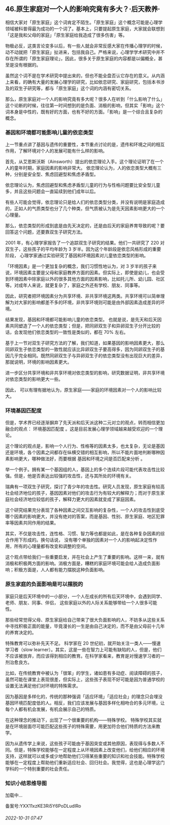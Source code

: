 ## 46.原生家庭对一个人的影响究竟有多大？·后天教养·
相信大家对「原生家庭」这个词肯定不陌生。「原生家庭」这个概念可能是心理学领域被科普得最为成功的一个词了。基本上，只要提起原生家庭，大家就会联想到「这是我和父母的家庭」「原生家庭给我造成了很多伤害」等。



物极必反，这类言论变多以后，有一些人就会非常反感大家在传播心理学的时候，动不动就把「原生家庭」扯进来，包括我自己。严格来说，心理学学术研究中并不存在所谓的「原生家庭理论」，因此，很多关于原生家庭的内容都是以偏概全，甚至是没有根据的。



虽然这个词不是在学术研究中提出来的，但也不能全盘否认它存在的意义。从内涵上来看，的确有大量的发展心理学的研究，比如依恋研究、家庭研究，包括本书涉及的双生子研究等，都与「原生家庭」这个词的内涵有密切关系。



那么，原生家庭对一个人的影响究竟有多大呢？很多人在听到「什么影响了什么」这个论断的时候，往往第一时间想到的是负面、消极的影响，但其实「影响」这个词本身是中性的，既有好的方面，也有不好的方面。「影响」是一个综合且复杂的概念。



### 基因和环境都可能影响儿童的依恋类型


上一节重点讲了基因与遗传的重要性，本节重点讨论的是，遗传和环境之间的相互作用，了解环境对个人的发展可能有什么样的影响。



首先，从艾恩斯沃斯（Ainsworth）提出的依恋理论入手。这个理论证明了在一个人的童年时期，家庭因素的影响非常大。
 依恋理论认为，人的依恋类型大概有三种，分别是安全型、焦虑回避型和焦虑矛盾型。



依恋理论认为，焦虑回避型和焦虑矛盾型儿童的行为与性格问题要比安全型儿童多，并且这些问题会一直延续到他们成年以后。



有些人可能会觉得，依恋理论只是给人们的依恋类型分类，并没有说明是家庭造成的，正如人的气质类型也分了几个种类，但气质被认为是先天因素影响更大的一个心理量。



那么，依恋类型的形成到底是由先天决定的，还是由后天的家庭养育导致的呢？要回答这个问题，还要靠双生子研究方法。



2001 年，有心理学家报告了一个追踪双生子研究的结果。他们一共研究了 220 对双生子，这些孩子的平均年龄为 3 岁半。因为这个年龄段是依恋风格形成的重要阶段，
 心理学家通过实验研究了基因和环境因素对儿童依恋类型的影响。
 



「环境因素」是一个更加复杂的概念，我们习惯性地认为，对 3 岁半的孩子来说，环境因素主要是父母和家庭教养方面的因素。但实际上，即使是幼儿，也会受到环境因素中除家庭以外的很多其他方面的因素影响，比如托儿所、幼儿园、社区等。对成年人来说，就更复杂了，家庭之外还有学校、朋友、同事等。



因此，研究者把环境因素分为共享环境、非共享环境这两类。共享环境可以简单理解为对大家的影响都差不多的环境，非共享环境则可能是由外部因素造成差异的环境。



结果发现，基因和环境都可能影响儿童的依恋类型。
 也就是说，是先天和后天因素共同塑造了一个人的依恋类型；但是，把同卵双生子和异卵双生子分开比较的话，会发现他们依恋类型的一致性是类似的，都在 70% 左右。



基于上一节对双生子研究方法的了解，我们知道，如果基因的影响因素更大，那么同卵双生子依恋类型的一致性就应该比异卵双生子要高得多，因为同卵双生子的基因几乎完全相同。既然同卵双生子与异卵双生子的依恋类型没有出现巨大的差异，那就说明，环境的影响因素更大。



进一步区分共享环境和非共享环境对依恋类型的影响，研究数据证明，非共享环境对依恋类型的影响更大一些。



因此，
 可以有理有据地认为，原生家庭——家庭的环境因素对一个人的影响比较大。
 



### 环境基因匹配度


但是，学术界已经逐渐摒弃了先天派和后天派这种二元对立的观点，转而相信更加融合的观点：
 环境基因匹配度
 。这是目前发展心理学领域越来越受欢迎的一个理论。



这个理论的观点是，影响一个人行为、性格等的因素太多，也太复杂，无论是基因还是环境，各个因素之间都存在纵横交错的相互影响，所以不能片面地判断哪种因素影响更大，哪种做法好，而要根据
 基因和环境之间是否匹配来分析
 。



举一个例子。拥有某一个基因组的人，基因上的多个连续片段可能代表攻击性比较强。但是，他是否表达出较强的攻击性，还与其所处的环境有关。



瑞典有一项双生子研究，探讨了青少年的攻击性。研究人员发现，原生家庭有较高社会经济地位的孩子，基因因素对他们的攻击行为有较大的解释力；而对于原生家庭社会经济地位较低的孩子，解释力更大的因素就变成了家庭因素。



这个研究结果充分表现了各种因素之间交互影响的复杂性，一个人的攻击性到底受哪个因素的影响更大，并没有绝对的答案，而是基因、性别、原生家庭、地区犯罪率等因素共同作用的结果。



其实，不仅是攻击性，连性格、习惯、智力等也都是如此，是在各种复杂因素的综合作用下形成的。换句话说，
 没有哪个单独的因素对一个人的影响起决定性作用，所有的心理量都有改变和调整的空间。
 



这个观点带给我们一些重要启发，并在社会上产生了重要的影响。这样一来，就有消极和积极两方面的影响。消极方面是，糟糕的家庭环境可能会给人造成负面影响；积极方面是，人人都有能力摆脱这种负面影响。



### 原生家庭的负面影响是可以摆脱的


家庭只是后天环境中的一小部分，一个人在成长的所有后天环境中，会遇到同学、老师、朋友、同事、伴侣，
 这些家庭以外的人际关系能够带给一个人很多可能性。
 



那些经常觉得父母、原生家庭给自己带来了很大负面影响的人，不妨多从这些关系中寻找积极正面的能量，毕竟漫长的一生是由自己决定的，而不是由父母前十几年的养育决定的。



特殊教育可以弥补先天不足。
 科学家在 20 世纪初，就开始关注一类人——慢速学习者（slow learner）。其实，这是一些在智力上可能有缺陷的人，但是，他们不应该被放弃，而应该得到相应的教育。在科学家看来，教育是对慢速学习者的一剂治愈良方。



比如，在传统教育中被认为「很笨」的学生，诸如患有多动症、阅读障碍的孩子，虽然可能在课堂上表现很差，但实际上，这些孩子表现不好可能是因为普通学校的设置无法满足他们对环境的特殊需求。



因为基因是多样化的，传统的那种强调「适应环境」「适应社会」的理念只会埋没基因环境匹配度低的人。相反，我们应该发展与基因多样化相吻合的多元环境，让每个人都有机会发展，有机会展示自己的特质。



在这种理念的推动下，出现了一个很重要的机构——特殊学校。
 特殊学校其实就是在环境层面尽可能匹配这些孩子的特殊需要，用更加符合他们特质的方法来教学。
 



因为从遗传学上来说，这些孩子可能由于基因突变或其他原因，表现得与多数人不同。但是，特殊学校能够在一定程度上从环境因素上改变他们，给他们相应的环境支持，这样就可以或多或少地帮助他们习得某些重要的知识和社会技能。特殊学校能够在一定程度上帮助他们重新适应社会、回归社会。我觉得，这也是心理学这门学科的一个特别重要的社会责任。



### 知识小结思维导图


![]()加载中...

备案号:YXX11xzKE3Ri5Y6PoDLudlRo


###### 2022-10-31 07:47
